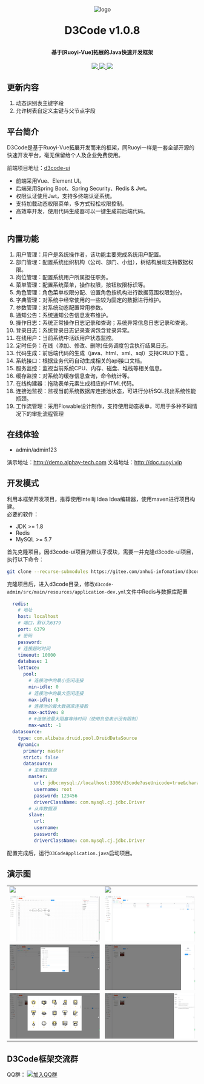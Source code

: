 <p align="center">
	<img alt="logo" src="https://default-1319610221.cos.ap-shanghai.myqcloud.com/logo.png" width="200" height="200">
</p>
<h1 align="center" style="margin: 30px 0 30px; font-weight: bold;">D3Code v1.0.8</h1>
<h4 align="center">基于[Ruoyi-Vue]拓展的Java快速开发框架</h4>
<p align="center">
	<a href="https://gitee.com/anhui-infomation/d3code/stargazers">
      <img src="https://gitee.com/anhui-infomation/d3code/badge/star.svg?theme=dark">
    </a>
	<a href="https://gitee.com/anhui-infomation/d3code">
      <img src="https://img.shields.io/badge/D3Code-v1.0.7-brightgreen.svg">
    </a>
	<a href="https://gitee.com/anhui-infomation/d3code/blob/master/LICENSE">
      <img src="https://img.shields.io/github/license/mashape/apistatus.svg">
    </a>
</p>

## 更新内容

1. 动态识别表主键字段
2. 允许树表自定义主键与父节点字段

## 平台简介

D3Code是基于Ruoyi-Vue拓展开发而来的框架，同Ruoyi一样是一套全部开源的快速开发平台，毫无保留给个人及企业免费使用。

前端项目地址：[d3code-ui](https://gitee.com/anhui-infomation/d3code-ui)

* 前端采用Vue、Element UI。
* 后端采用Spring Boot、Spring Security、Redis & Jwt。
* 权限认证使用Jwt，支持多终端认证系统。
* 支持加载动态权限菜单，多方式轻松权限控制。
* 高效率开发，使用代码生成器可以一键生成前后端代码。
*

## 内置功能

1. 用户管理：用户是系统操作者，该功能主要完成系统用户配置。
2. 部门管理：配置系统组织机构（公司、部门、小组），树结构展现支持数据权限。
3. 岗位管理：配置系统用户所属担任职务。
4. 菜单管理：配置系统菜单，操作权限，按钮权限标识等。
5. 角色管理：角色菜单权限分配、设置角色按机构进行数据范围权限划分。
6. 字典管理：对系统中经常使用的一些较为固定的数据进行维护。
7. 参数管理：对系统动态配置常用参数。
8. 通知公告：系统通知公告信息发布维护。
9. 操作日志：系统正常操作日志记录和查询；系统异常信息日志记录和查询。
10. 登录日志：系统登录日志记录查询包含登录异常。
11. 在线用户：当前系统中活跃用户状态监控。
12. 定时任务：在线（添加、修改、删除)任务调度包含执行结果日志。
13. 代码生成：前后端代码的生成（java、html、xml、sql）支持CRUD下载 。
14. 系统接口：根据业务代码自动生成相关的api接口文档。
15. 服务监控：监视当前系统CPU、内存、磁盘、堆栈等相关信息。
16. 缓存监控：对系统的缓存信息查询，命令统计等。
17. 在线构建器：拖动表单元素生成相应的HTML代码。
18. 连接池监视：监视当前系统数据库连接池状态，可进行分析SQL找出系统性能瓶颈。
19. 工作流管理：采用Flowable设计制作，支持使用动态表单，可用于多种不同情况下的审批流程管理

## 在线体验

- admin/admin123

演示地址：http://demo.alphay-tech.com
文档地址：http://doc.ruoyi.vip

## 开发模式

利用本框架开发项目，推荐使用Intellij Idea Idea编辑器，使用maven进行项目构建。  
必要的软件：

- JDK >= 1.8
- Redis
- MySQL >= 5.7

首先克隆项目。因d3code-ui项目为默认子模块，需要一并克隆d3code-ui项目，执行以下命令：

```bash
git clone --recurse-submodules https://gitee.com/anhui-infomation/d3code.git
```

克隆项目后，进入d3code目录，修改`d3code-admin/src/main/resources/application-dev.yml`文件中Redis与数据库配置

```yaml
  redis:
    # 地址
    host: localhost
    # 端口，默认为6379
    port: 6379
    # 密码
    password:
    # 连接超时时间
    timeout: 10000
    database: 1
    lettuce:
      pool:
        # 连接池中的最小空闲连接
        min-idle: 0
        # 连接池中的最大空闲连接
        max-idle: 8
        # 连接池的最大数据库连接数
        max-active: 8
        # #连接池最大阻塞等待时间（使用负值表示没有限制）
        max-wait: -1
  datasource:
    type: com.alibaba.druid.pool.DruidDataSource
    dynamic:
      primary: master
      strict: false
      datasource:
        # 主库数据源
        master:
          url: jdbc:mysql://localhost:3306/d3code?useUnicode=true&characterEncoding=utf8&zeroDateTimeBehavior=convertToNull&useSSL=true&serverTimezone=GMT%2B8&nullCatalogMeansCurrent=true
          username: root
          password: 123456
          driverClassName: com.mysql.cj.jdbc.Driver
        # 从库数据源
        slave:
          url:
          username:
          password:
          driverClassName: com.mysql.cj.jdbc.Driver
```

配置完成后，运行`D3CodeApplication.java`启动项目。

## 演示图

<table>
    <tr>
        <td><img src="https://oscimg.oschina.net/oscnet/cd1f90be5f2684f4560c9519c0f2a232ee8.jpg"/></td>
        <td><img src="https://oscimg.oschina.net/oscnet/1cbcf0e6f257c7d3a063c0e3f2ff989e4b3.jpg"/></td>
    </tr>
    <tr>
        <td><img src="img/工作流.png"/></td>
        <td><img src="img/附件管理引擎.png"/></td>
    </tr>
    <tr>
        <td><img src="img/腾讯云存储配置.png"/></td>
        <td><img src="img/附件管理-上传.png"/></td>
    </tr>
    <tr>
        <td><img src="img/附件管理-图片预览.png"/></td>
        <td><img src="img/附件管理-详情.png"/></td>
    </tr>

</table>

## D3Code框架交流群

QQ群： [![加入QQ群](https://img.shields.io/badge/908022562-blue.svg)](http://qm.qq.com/cgi-bin/qm/qr?_wv=1027&k=Un7P_Y90f6yvfX6nvsJZSnGrpuRXntUn&authKey=bRrsqhOQZ4Zed2NoT0mTNh%2FYucjHJODwc7DqIIn5MwjYwM54afy0x33NSxbYJgfD&noverify=0&group_code=908022562)
